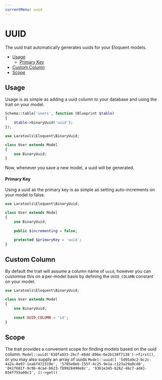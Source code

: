 ```yaml
---
currentMenu: uuid
---
```


# UUID

The uuid trait automatically generates uuids for your Eloquent models.

- [Usage](#usage)
    - [Primary Key](#primary-key)
- [Custom Column](#custom-column)
- [Scope](#scope)

## Usage

Usage is as simple as adding a uuid column to your database and using the trait on your model.

```php
Schema::table('users', function (Blueprint $table)
{
    $table->binaryUuid('uuid');
});
```  

```php
use Laratools\Eloquent\BinaryUuid;

class User extends Model
{
    use BinaryUuid;
}
```

Now, whenever you save a new model, a uuid will be generated.

#### Primary Key

Using a uuid as the primary key is as simple as setting auto-increments on your model to false.

```php
use Laratools\Eloquent\BinaryUuid;

class User extends Model
{
    use BinaryUuid;
    
    public $incrementing = false;

    protected $primaryKey = 'uuid';
}
```

## Custom Column

By default the trait will assume a column name of `uuid`, however you can customise this on a per-model basis by defining the `UUID_COLUMN` constant on your model.

```php
use Laratools\Eloquent\BinaryUuid;

class User extends Model
{
    use BinaryUuid;
    
    const UUID_COLUMN = 'id';
}
```

## Scope

The trait provides a convenient scope for finding models based on the uuid column.
`Model::uuid('638fa033-2bcf-48dd-896e-6e2b138f7138')->first()`, or you may also supply an array of uuids
`Model::uuid([
    '5d95a9c2-bc2c-4a2a-8e97-1eabf472319e',
    '5785e0eb-155f-4c25-9e1a-c123a29a0cd8',
    '041f681f-9c9b-4ca4-b623-fb9928490e8c',
    '93b1e345-b262-4bc7-ad41-034f755a00c3',
])->get()`